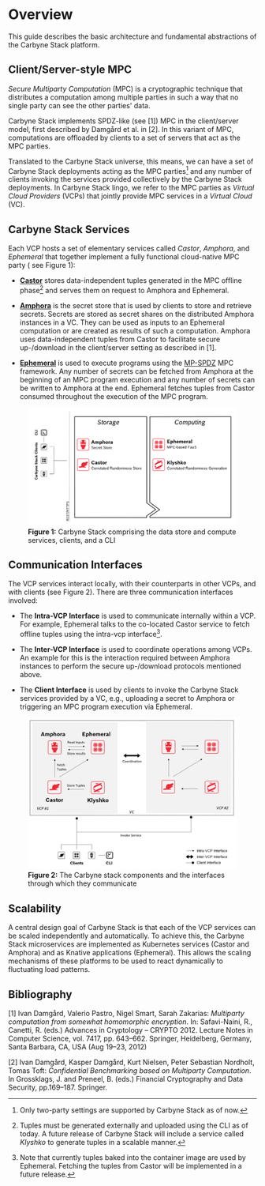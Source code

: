 # Overview

This guide describes the basic architecture and fundamental abstractions of the
Carbyne Stack platform.

## Client/Server-style MPC

_Secure Multiparty Computation_ (MPC) is a cryptographic technique that
distributes a computation among multiple parties in such a way that no single
party can see the other parties' data.

Carbyne Stack implements SPDZ-like (see [1]) MPC in the client/server model,
first described by Damgård et al. in [2]. In this variant of MPC, computations
are offloaded by clients to a set of servers that act as the MPC parties.

Translated to the Carbyne Stack universe, this means, we can have a set of
Carbyne Stack deployments acting as the MPC parties[^1] and any number of
clients invoking the services provided collectively by the Carbyne Stack
deployments. In Carbyne Stack lingo, we refer to the MPC parties as _Virtual
Cloud Providers_ (VCPs) that jointly provide MPC services in a _Virtual Cloud_
(VC).

## Carbyne Stack Services

Each VCP hosts a set of elementary services called _Castor_, _Amphora_, and
_Ephemeral_ that together implement a fully functional cloud-native MPC party (
see Figure 1):

- **[Castor][castor]** stores data-independent tuples generated in the MPC
  offline phase[^2] and serves them on request to Amphora and Ephemeral.

- **[Amphora][amphora]** is the secret store that is used by clients to store
  and retrieve secrets. Secrets are stored as secret shares on the distributed
  Amphora instances in a VC. They can be used as inputs to an Ephemeral
  computation or are created as results of such a computation. Amphora uses
  data-independent tuples from Castor to facilitate secure up-/download in the
  client/server setting as described in [1].

- **[Ephemeral][ephemeral]** is used to execute programs using
  the [MP-SPDZ][mp-spdz] MPC framework. Any number of secrets can be fetched
  from Amphora at the beginning of an MPC program execution and any number of
  secrets can be written to Amphora at the end. Ephemeral fetches tuples from
  Castor consumed throughout the execution of the MPC program.

<figure>
  <img src="/components.png" width="600" />
  <figcaption>
    <b>Figure 1:</b> Carbyne Stack comprising the data store and
    compute services, clients, and a CLI
  </figcaption>
</figure>

## Communication Interfaces

The VCP services interact locally, with their counterparts in other VCPs, and
with clients (see Figure 2). There are three communication interfaces involved:

- The **Intra-VCP Interface** is used to communicate internally within a VCP.
  For example, Ephemeral talks to the co-located Castor service to fetch offline
  tuples using the intra-vcp interface[^3].

- The **Inter-VCP Interface** is used to coordinate operations among VCPs. An
  example for this is the interaction required between Amphora instances to
  perform the secure up-/download protocols mentioned above.

- The **Client Interface** is used by clients to invoke the Carbyne Stack
  services provided by a VC, e.g., uploading a secret to Amphora or triggering
  an MPC program execution via Ephemeral.

<figure>
  <img src="/interfaces.png" width="800" />
  <figcaption>
    <b>Figure 2:</b> The Carbyne stack components and the interfaces through
    which they communicate
  </figcaption>
</figure>

## Scalability

A central design goal of Carbyne Stack is that each of the VCP services can be
scaled independently and automatically. To achieve this, the Carbyne Stack
microservices are implemented as Kubernetes services (Castor and Amphora) and as
Knative applications (Ephemeral). This allows the scaling mechanisms of these
platforms to be used to react dynamically to fluctuating load patterns.

## Bibliography

[1] Ivan Damgård, Valerio Pastro, Nigel Smart, Sarah Zakarias: *Multiparty
computation from somewhat homomorphic encryption*. In: Safavi-Naini, R.,
Canetti, R. (eds.) Advances in Cryptology – CRYPTO 2012. Lecture Notes in
Computer Science, vol. 7417, pp. 643–662. Springer, Heidelberg, Germany, Santa
Barbara, CA, USA (Aug 19–23, 2012)

[2] Ivan Damgård, Kasper Damgård, Kurt Nielsen, Peter Sebastian Nordholt, Tomas
Toft: *Confidential Benchmarking based on Multiparty Computation*. In
Grossklags, J. and Preneel, B. (eds.) Financial Cryptography and Data Security,
pp.169–187. Springer.

[^1]: Only two-party settings are supported by Carbyne Stack as of now.
[^2]: Tuples must be generated externally and uploaded using the CLI as of
today. A future release of Carbyne Stack will include a service called *Klyshko*
to generate tuples in a scalable manner.
[^3]: Note that currently tuples baked into the container image are used by
Ephemeral. Fetching the tuples from Castor will be implemented in a future
release.

[castor]: https://github.com/carbynestack/castor

[amphora]: https://github.com/carbynestack/amphora

[ephemeral]: https://github.com/carbynestack/ephemeral

[mp-spdz]: https://github.com/data61/MP-SPDZ
